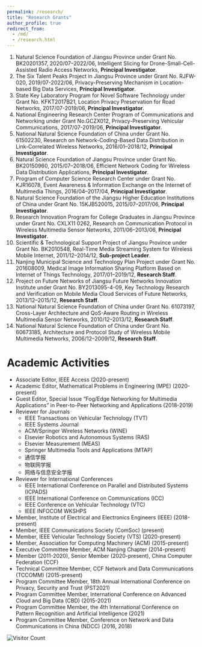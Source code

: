 ```yaml
---
permalink: /research/
title: "Research Grants"
author_profile: true
redirect_from: 
  - /md/
  - /research.html
---
```


1. Natural Science Foundation of Jiangsu Province under Grant No. BK20201357, 2020/07–2022/06, Intelligent Slicing for Drone-Small-Cell-Assisted Radio Access Networks, **Principal Investigator**.
2. The Six Talent Peaks Project in Jiangsu Province under Grant No. RJFW-020, 2019/07-2022/06, Privacy-Preserving Mechanism in Location-based Big Data Services, **Principal Investigator**.
3. State Key Laboratory Program for Novel Software Technology under Grant No. KFKT2017B21, Location Privacy Preservation for Road Networks, 2017/07-2019/06, **Principal Investigator**. 
4. National Engineering Research Center Program of Communications and Networking under Grant No.GCZX012, Privacy-Preserving Vehicular Communications, 2017/07-2019/06, **Principal Investigator**.
5. National Natural Science Foundation of China under Grant No. 61502230, Research on Network-Coding-Based Data Distribution in Link-Correlated Wireless Networks, 2016/01–2018/12, **Principal Investigator**. 
6. Natural Science Foundation of Jiangsu Province under Grant No. BK20150960, 2015/07–2018/06, Efficient Network Coding for Wireless Data Distribution Applications, **Principal Investigator**. 
7. Program of Computer Science Research Center under Grant No. KJR16078, Event Awareness & Information Exchange on the Internet of Multimedia Things, 2016/04–2017/04, **Principal Investigator**. 
8. Natural Science Foundation of the Jiangsu Higher Education Institutions of China under Grant No. 15KJB520015, 2015/07–2017/06, **Principal Investigator**. 
9. Research Innovation Program for College Graduates in Jiangsu Province under Grant No. CXLX11 0262, Research on Communication Protocol in Wireless Multimedia Sensor Networks, 2011/06–2013/06, **Principal Investigator**. 
10. Scientific & Technological Support Project of Jiangsu Province under Grant No. BK2010548, Real-Time Media Streaming System for Wireless Mobile Internet, 2011/12–2014/12, **Sub-project Leader**. 
11. Nanjing Municipal Science and Technology Plan Project under Grant No. 201608009, Medical Image Information Sharing Platform Based on Internet of Things Technology, 2017/01–2019/12, **Research Staff**.
12. Project on Future Networks of Jiangsu Future Networks Innovation Institute under Grant No. BY2013095-4-09, Key Technology Research and Verification on Mobile Media Cloud Services of Future Networks, 2013/12–2015/12, **Research Staff**. 
13. National Natural Science Foundation of China under Grant No. 61073197, Cross-Layer Architecture and QoS-Aware Routing in Wireless Multimedia Sensor Networks, 2010/12–2013/12, **Research Staff**. 
14. National Natural Science Foundation of China under Grant No. 60673185, Architecture and Protocol Study of Wireless Mobile Multimedia Networks, 2006/12–2009/12, **Research Staff**. 

# Academic Activities

- Associate Editor, IEEE Access (2020-present)
- Academic Editor, Mathematical Problems in Engineering (MPE) (2020-present)
- Guest Editor,  Special Issue “Fog/Edge Networking for Multimedia Applications” in Peer-to-Peer Networking and Applications (2018-2019)
- Reviewer for Journals
  - IEEE Transactions on Vehicular Technology (TVT)
  - IEEE Systems Journal
  - ACM/Springer Wireless Networks (WINE)
  - Elsevier Robotics and Autonomous Systems (RAS)
  - Elsevier Measurement (MEAS)
  - Springer Multimedia Tools and Applications (MTAP)
  - 通信学报
  - 物联网学报
  - 网络与信息安全学报
- Reviewer for International Conferences
  - IEEE International Conference on Parallel and Distributed Systems (ICPADS)
  - IEEE International Conference on Communications (ICC)
  - IEEE Conference on Vehicular Technology (VTC)
  - IEEE INFOCOM WKSHPS
- Member, Institute of Electrical and Electronics Engineers (IEEE) (2018-present)
- Member, IEEE Communications Society (ComSoc) (present)
- Member, IEEE Vehicular Technology Society (VTS) (2020-present)
- Member, Association for Computing Machinery (ACM) (2015-present)
- Executive Committee Member, ACM Nanjing Chapter (2014-present)
- Member (2011-2020), Senior Member (2020-present), China Computer Federation (CCF) 
- Technical Committee Member, CCF Network and Data Communications (TCCOMM) (2015-present)
- Program Committee Member, 18th Annual International Conference on Privacy, Security and Trust (PST2021)
- Program Committee Member,  International Conference on Advanced Cloud and Big Data (CBD) (2015-2021)
- Program Committee Member,  the 4th International Conference on Pattern Recognition and Artificial Intelligence (2021)
- Program Committee Member, Conference on Network and Data Communications in China (NDCC) (2016, 2018)

![Visitor Count](https://profile-counter.glitch.me/shen-hang/count.svg)